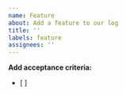 ```yaml
---
name: Feature
about: Add a feature to our log
title: ''
labels: feature
assignees: ''
---
```


**Add acceptance criteria:**
- [ ]